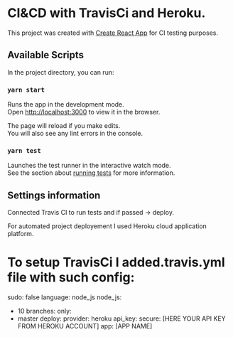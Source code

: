 # CI&CD with TravisCi and Heroku.

This project was created with [Create React App](https://github.com/facebook/create-react-app) for CI testing purposes.

## Available Scripts

In the project directory, you can run:

### `yarn start`

Runs the app in the development mode.<br />
Open [http://localhost:3000](http://localhost:3000) to view it in the browser.

The page will reload if you make edits.<br />
You will also see any lint errors in the console.

### `yarn test`

Launches the test runner in the interactive watch mode.<br />
See the section about [running tests](https://facebook.github.io/create-react-app/docs/running-tests) for more information.

## Settings information
Connected Travis CI to run tests and if passed -> deploy.

For automated project deployement I used Heroku cloud application platform.

# To setup TravisCi I added.travis.yml file with such config:
sudo: false
language: node_js
node_js:
- 10
branches:
only:
- master
deploy:
provider: heroku
api_key:
  secure: [HERE YOUR API KEY FROM HEROKU ACCOUNT]
app: [APP NAME]
